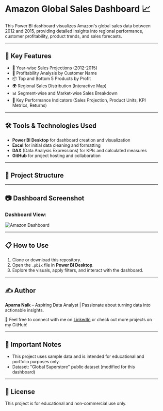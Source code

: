# Amazon Global Sales Dashboard 📈

This Power BI dashboard visualizes Amazon's global sales data between 2012 and 2015, providing detailed insights into regional performance, customer profitability, product trends, and sales forecasts.

---

## 🚀 Key Features
- 📅 Year-wise Sales Projections (2012-2015)
- 👤 Profitability Analysis by Customer Name
- 📦 Top and Bottom 5 Products by Profit
- 🌍 Regional Sales Distribution (Interactive Map)
- 📊 Segment-wise and Market-wise Sales Breakdown
- 🎯 Key Performance Indicators (Sales Projection, Product Units, KPI Metrics, Returns)

---

## 🛠️ Tools & Technologies Used
- **Power BI Desktop** for dashboard creation and visualization
- **Excel** for initial data cleaning and formatting
- **DAX** (Data Analysis Expressions) for KPIs and calculated measures
- **GitHub** for project hosting and collaboration

---

## 📂 Project Structure

---

## 📷 Dashboard Screenshot
### Dashboard View:
![Amazon Dashboard](screenshots/amazon_dashboard_screenshot.png)

---

## 📋 How to Use
1. Clone or download this repository.
2. Open the `.pbix` file in **Power BI Desktop**.
3. Explore the visuals, apply filters, and interact with the dashboard.

---

## ✍️ Author
**Aparna Naik** – Aspiring Data Analyst | Passionate about turning data into actionable insights.

📩 Feel free to connect with me on [LinkedIn](https://www.linkedin.com) or check out more projects on my GitHub!

---

## 📌 Important Notes
- This project uses sample data and is intended for educational and portfolio purposes only.
- Dataset: "Global Superstore" public dataset (modified for this dashboard)

---

## 📜 License
This project is for educational and non-commercial use only.
